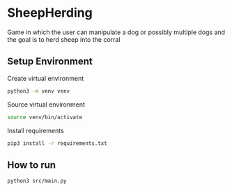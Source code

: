 # SheepHerding
Game in which the user can manipulate a dog or possibly multiple dogs and the goal is to herd sheep into the corral

## Setup Environment

Create virtual environment
```bash
python3 -m venv venv
```

Source virtual environment
```bash
source venv/bin/activate
```

Install requirements
```bash
pip3 install -r requirements.txt
```

## How to run

```bash
python3 src/main.py
```